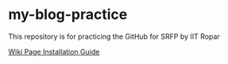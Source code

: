 # my-blog-practice
This repository is for practicing the GitHub for SRFP by IIT Ropar

[Wiki Page Installation Guide](https://github.com/Coder-by-Passion-Arka/my-blog-practice/wiki/Installations)
